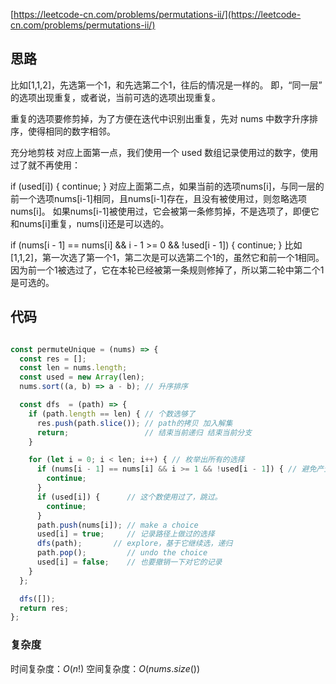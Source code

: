 [https://leetcode-cn.com/problems/permutations-ii/](https://leetcode-cn.com/problems/permutations-ii/)

## 思路

比如[1,1,2]，先选第一个1，和先选第二个1，往后的情况是一样的。
即，“同一层” 的选项出现重复，或者说，当前可选的选项出现重复。

重复的选项要修剪掉，为了方便在迭代中识别出重复，先对 nums 中数字升序排序，使得相同的数字相邻。

充分地剪枝
对应上面第一点，我们使用一个 used 数组记录使用过的数字，使用过了就不再使用：

if (used[i]) {
    continue;
}
对应上面第二点，如果当前的选项nums[i]，与同一层的前一个选项nums[i-1]相同，且nums[i-1]存在，且没有被使用过，则忽略选项nums[i]。
如果nums[i-1]被使用过，它会被第一条修剪掉，不是选项了，即便它和nums[i]重复，nums[i]还是可以选的。

if (nums[i - 1] == nums[i] && i - 1 >= 0 && !used[i - 1]) {
    continue;
}
比如[1,1,2]，第一次选了第一个1，第二次是可以选第二个1的，虽然它和前一个1相同。
因为前一个1被选过了，它在本轮已经被第一条规则修掉了，所以第二轮中第二个1是可选的。

## 代码
```js

const permuteUnique = (nums) => {
  const res = [];
  const len = nums.length;
  const used = new Array(len);
  nums.sort((a, b) => a - b); // 升序排序

  const dfs  = (path) => {
    if (path.length == len) { // 个数选够了
      res.push(path.slice()); // path的拷贝 加入解集
      return;                 // 结束当前递归 结束当前分支
    }

    for (let i = 0; i < len; i++) { // 枚举出所有的选择
      if (nums[i - 1] == nums[i] && i >= 1 && !used[i - 1]) { // 避免产生重复的排列
        continue;
      }
      if (used[i]) {      // 这个数使用过了，跳过。
        continue;
      }
      path.push(nums[i]); // make a choice
      used[i] = true;     // 记录路径上做过的选择
      dfs(path);       // explore，基于它继续选，递归
      path.pop();         // undo the choice
      used[i] = false;    // 也要撤销一下对它的记录
    }
  };

  dfs([]);
  return res;
};

```

### 复杂度
时间复杂度：$O(n!)$
空间复杂度：$O(nums.size())$